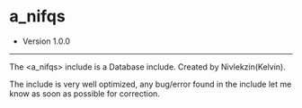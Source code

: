 # a_nifqs
* Version 1.0.0
_____________________________________________________________________________________________________________________


The <a_nifqs> include is a Database include. Created by Nivlekzin(Kelvin).

The include is very well optimized, any bug/error found in the include let me know as soon as possible for correction.
